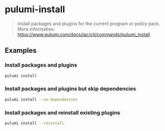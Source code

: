 # pulumi-install

> Install packages and plugins for the current program or policy pack. More information: <https://www.pulumi.com/docs/iac/cli/commands/pulumi_install>.

## Examples

### Install packages and plugins

```bash
pulumi install
```

### Install packages and plugins but skip dependencies

```bash
pulumi install --no-dependencies
```

### Install packages and reinstall existing plugins

```bash
pulumi install --reinstall
```
